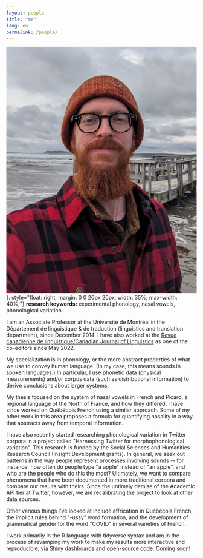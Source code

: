 ```yaml
---
layout: people
title: "me"
lang: en
permalink: /people/
---
```

![cloudy day in Nova Scotia](/assets/img/me.jpg){: style="float: right; margin: 0 0 20px 20px; width: 35%; max-width: 40%;"}
**research keywords:** experimental phonology, nasal vowels, phonological variation

I am an Associate Professor at the Université de Montréal in the Département de linguistique & de traduction (linguistics and translation department), since December 2014. I have also worked at the [Revue canadienne de linguistique/Canadian Journal of Linguistics](https://www.cambridge.org/core/journals/canadian-journal-of-linguistics-revue-canadienne-de-linguistique) as one of the co-editors since May 2022.

My specialization is in phonology, or the more abstract properties of what we use to convey human language. (In my case, this means sounds in spoken languages.) In particular, I use phonetic data (physical measurements) and/or corpus data (such as distributional information) to derive conclusions about larger systems.

My thesis focused on the system of nasal vowels in French and Picard, a regional language of the North of France, and how they differed. I have since worked on Québécois French using a similar approach. Some of my other work in this area proposes a formula for quantifying nasality in a way that abstracts away from temporal information.

I have also recently started researching phonological variation in Twitter corpora in a project called "Harnessing Twitter for morphophonological variation". This research is funded by the Social Sciences and Humanities Research Council (Insight Development grants). In general, we seek out patterns in the way people represent processes involving sounds -- for instance, how often do people type "a apple" instead of "an apple", and who are the people who do this the most? Ultimately, we want to compare phenomena that have been documented in more traditional corpora and compare our results with theirs. Since the untimely demise of the Academic API tier at Twitter, however, we are recalibrating the project to look at other data sources.

Other various things I've looked at include affrication in Québécois French, the implicit rules behind "-ussy" word formation, and the development of grammatical gender for the word "COVID" in several varieties of French.

I work primarily in the R language with tidyverse syntax and am in the process of revamping my work to make my results more interactive and reproducible, via Shiny dashboards and open-source code. Coming soon!
